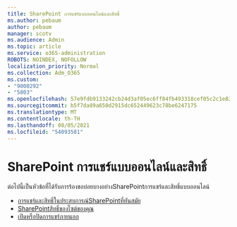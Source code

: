 ```yaml
---
title: SharePoint การแชร์แบบออนไลน์และสิทธิ์
ms.author: pebaum
author: pebaum
manager: scotv
ms.audience: Admin
ms.topic: article
ms.service: o365-administration
ROBOTS: NOINDEX, NOFOLLOW
localization_priority: Normal
ms.collection: Adm_O365
ms.custom:
- "9000292"
- "5803"
ms.openlocfilehash: 57e9fdb9133242cb24d3af05ec6ff84fb493318cef05c2c1e82b147c3c9ebd5e
ms.sourcegitcommit: b5f7da89a650d2915dc652449623c78be6247175
ms.translationtype: MT
ms.contentlocale: th-TH
ms.lasthandoff: 08/05/2021
ms.locfileid: "54093581"
---
```

# <a name="sharepoint-online-sharing-and-permissions"></a>SharePoint การแชร์แบบออนไลน์และสิทธิ์

ต่อไปนี้เป็นหัวข้อที่ได้รับการร้องขอบ่อยบางอย่างSharePointการแชร์และสิทธิ์แบบออนไลน์

- [การแชร์และสิทธิ์ในประสบการณ์SharePointที่ทันสมัย](https://docs.microsoft.com/sharepoint/modern-experience-sharing-permissions)
- [SharePointสิทธิ์ของไซต์ของคุณ](https://docs.microsoft.com/sharepoint/customize-sharepoint-site-permissions)
- [เปิดหรือปิดการแชร์ภายนอก](https://docs.microsoft.com/sharepoint/turn-external-sharing-on-or-off)
